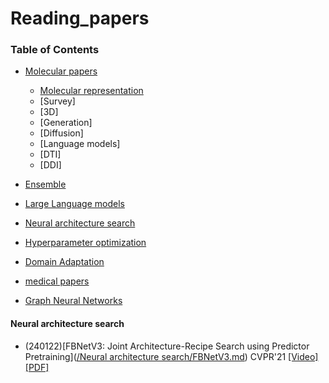 # Reading_papers

### Table of Contents

- [Molecular papers](#GNN)
  - [Molecular representation](#2024-papers)
  - [Survey]
  - [3D]
  - [Generation]
  - [Diffusion]
  - [Language models]
  - [DTI]
  - [DDI]

- [Ensemble](#ens)
- [Large Language models](#LLM)
- [Neural architecture search](#NAS)
- [Hyperparameter optimization](#HPO)
- [Domain Adaptation](#DA)
- [medical papers](#medical)
- [Graph Neural Networks](#GNN)
  


<a name="NAS" />

#### Neural architecture search

* (240122)[FBNetV3: Joint Architecture-Recipe Search using Predictor Pretraining]([/Neural architecture search/FBNetV3.md](https://github.com/absf123/Reading_papers/blob/main/Neural%20architecture%20search/FBNetV3.md)) CVPR'21 [[Video]](https://www.youtube.com/watch?v=ieWHehfXZUU)  [[PDF]](https://openaccess.thecvf.com/content/CVPR2021/papers/Dai_FBNetV3_Joint_Architecture-Recipe_Search_Using_Predictor_Pretraining_CVPR_2021_paper.pdf)

